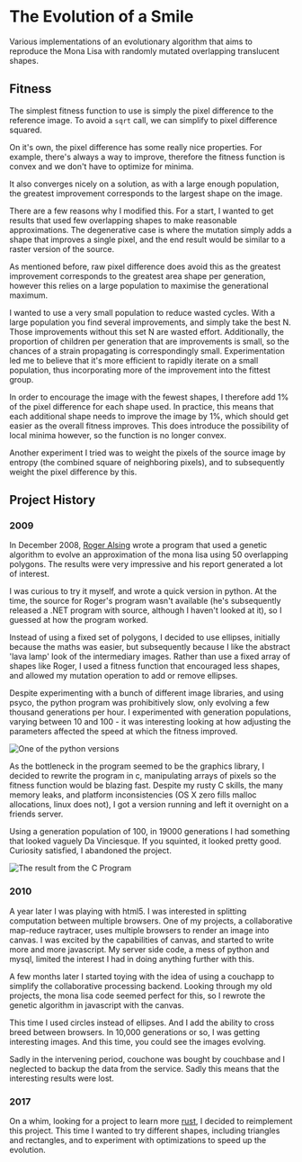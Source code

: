 # The Evolution of a Smile

Various implementations of an evolutionary algorithm that aims to
reproduce the Mona Lisa with randomly mutated overlapping translucent shapes.

## Fitness

The simplest fitness function to use is simply the pixel difference to the
reference image. To avoid a `sqrt` call, we can simplify to pixel difference
squared.

On it's own, the pixel difference has some really nice properties. For example,
there's always a way to improve, therefore the fitness function is convex and we
don't have to optimize for minima.

It also converges nicely on a solution, as with a large enough population, the
greatest improvement corresponds to the largest shape on the image.

There are a few reasons why I modified this. For a start, I wanted to get
results that used few overlapping shapes to make reasonable approximations. The
degenerative case is where the mutation simply adds a shape that improves a
single pixel, and the end result would be similar to a raster version of the
source.

As mentioned before, raw pixel difference does avoid this as the greatest
improvement corresponds to the greatest area shape per generation, however this
relies on a large population to maximise the generational maximum.

I wanted to use a very small population to reduce wasted cycles. With a large
population you find several improvements, and simply take the best N. Those
improvements without this set N are wasted effort. Additionally, the proportion
of children per generation that are improvements is small, so the chances of a
strain propagating is correspondingly small. Experimentation led me to believe
that it's more efficient to rapidly iterate on a small population, thus
incorporating more of the improvement into the fittest group.

In order to encourage the image with the fewest shapes, I therefore add 1% of
the pixel difference for each shape used. In practice, this means that each
additional shape needs to improve the image by 1%, which should get easier as
the overall fitness improves. This does introduce the possibility of local
minima however, so the function is no longer convex.

Another experiment I tried was to weight the pixels of the source image by
entropy (the combined square of neighboring pixels), and to subsequently weight 
the pixel difference by this.

## Project History

### 2009
In December 2008, [Roger Alsing](http://rogeralsing.com/2008/12/07/genetic-programming-evolution-of-mona-lisa/)
wrote a program that used a genetic algorithm to evolve an approximation of the
mona lisa using 50 overlapping polygons. The results were very impressive and
his report generated a lot of interest.

I was curious to try it myself, and wrote a quick version in python. At the
time, the source for Roger's program wasn't available (he's subsequently
released a .NET program with source, although I haven't looked at it), so I
guessed at how the program worked.

Instead of using a fixed set of polygons, I decided to use ellipses, initially
because the maths was easier, but subsequently because I like the abstract 'lava
lamp' look of the intermediary images. Rather than use a fixed array of shapes
like Roger, I used a fitness function that encouraged less shapes, and allowed
my mutation operation to add or remove ellipses.

Despite experimenting with a bunch of different image libraries, and using
psyco, the python program was prohibitively slow, only evolving a few thousand
generations per hour. I experimented with generation populations, varying
between 10 and 100 - it was interesting looking at how adjusting the parameters
affected the speed at which the fitness improved.

![One of the python versions](./images/mutation-64225.jpg)

As the bottleneck in the program seemed to be the graphics library, I decided to
rewrite the program in c, manipulating arrays of pixels so the fitness
function would be blazing fast. Despite my rusty C skills, the many memory
leaks, and platform inconsistencies (OS X zero fills malloc allocations, linux
does not), I got a version running and left it overnight on a friends server.

Using a generation population of 100, in 19000 generations I had something that
looked vaguely Da Vinciesque. If you squinted, it looked pretty good. Curiosity
satisfied, I abandoned the project.

![The result from the C Program](./images/19690.png)


### 2010
A year later I was playing with html5. I was interested in splitting computation
between multiple browsers. One of my projects, a collaborative map-reduce
raytracer, uses multiple browsers to render an image into canvas. I was excited by
the capabilities of canvas, and started to write more and more javascript. My
server side code, a mess of python and mysql, limited the interest I had in
doing anything further with this.

A few months later I started toying with the idea of using a couchapp to simplify
the collaborative processing backend. Looking through my old projects, the mona
lisa code seemed perfect for this, so I rewrote the genetic algorithm in
javascript with the canvas.

This time I used circles instead of ellipses. And I add the ability to cross
breed between browsers. In 10,000 generations or so, I was getting interesting
images. And this time, you could see the images evolving.

Sadly in the intervening period, couchone was bought by couchbase and I
neglected to backup the data from the service. Sadly this means that the
interesting results were lost.

### 2017

On a whim, looking for a project to learn more [rust](rust-lang.org), I decided
to reimplement this project. This time I wanted to try different shapes,
including triangles and rectangles, and to experiment with optimizations to
speed up the evolution.






